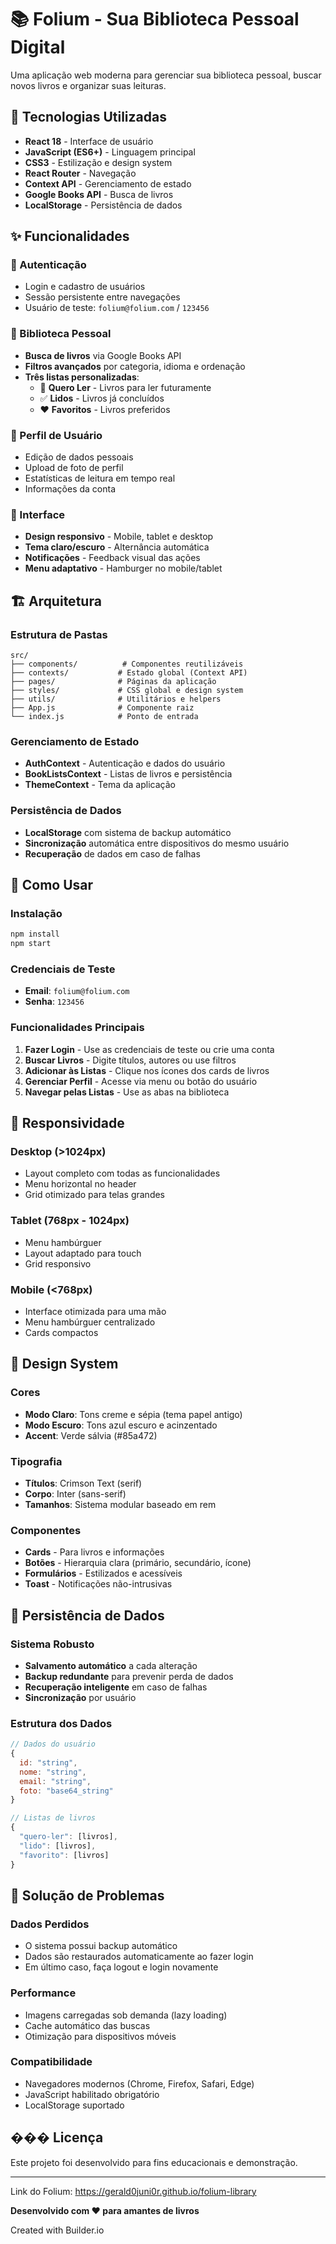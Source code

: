 # 📚 Folium - Sua Biblioteca Pessoal Digital

Uma aplicação web moderna para gerenciar sua biblioteca pessoal, buscar novos livros e organizar suas leituras.

## 🚀 Tecnologias Utilizadas

- **React 18** - Interface de usuário
- **JavaScript (ES6+)** - Linguagem principal
- **CSS3** - Estilização e design system
- **React Router** - Navegação
- **Context API** - Gerenciamento de estado
- **Google Books API** - Busca de livros
- **LocalStorage** - Persistência de dados

## ✨ Funcionalidades

### 🔐 Autenticação

- Login e cadastro de usuários
- Sessão persistente entre navegações
- Usuário de teste: `folium@folium.com` / `123456`

### 📖 Biblioteca Pessoal

- **Busca de livros** via Google Books API
- **Filtros avançados** por categoria, idioma e ordenação
- **Três listas personalizadas**:
  - 📑 **Quero Ler** - Livros para ler futuramente
  - ✅ **Lidos** - Livros já concluídos
  - ❤️ **Favoritos** - Livros preferidos

### 👤 Perfil de Usuário

- Edição de dados pessoais
- Upload de foto de perfil
- Estatísticas de leitura em tempo real
- Informações da conta

### 🎨 Interface

- **Design responsivo** - Mobile, tablet e desktop
- **Tema claro/escuro** - Alternância automática
- **Notificações** - Feedback visual das ações
- **Menu adaptativo** - Hamburger no mobile/tablet

## 🏗️ Arquitetura

### Estrutura de Pastas

```
src/
├── components/          # Componentes reutilizáveis
├── contexts/           # Estado global (Context API)
├── pages/              # Páginas da aplicação
├── styles/             # CSS global e design system
├── utils/              # Utilitários e helpers
├── App.js              # Componente raiz
└── index.js            # Ponto de entrada
```

### Gerenciamento de Estado

- **AuthContext** - Autenticação e dados do usuário
- **BookListsContext** - Listas de livros e persistência
- **ThemeContext** - Tema da aplicação

### Persistência de Dados

- **LocalStorage** com sistema de backup automático
- **Sincronização** automática entre dispositivos do mesmo usuário
- **Recuperação** de dados em caso de falhas

## 🔧 Como Usar

### Instalação

```bash
npm install
npm start
```

### Credenciais de Teste

- **Email**: `folium@folium.com`
- **Senha**: `123456`

### Funcionalidades Principais

1. **Fazer Login** - Use as credenciais de teste ou crie uma conta
2. **Buscar Livros** - Digite títulos, autores ou use filtros
3. **Adicionar às Listas** - Clique nos ícones dos cards de livros
4. **Gerenciar Perfil** - Acesse via menu ou botão do usuário
5. **Navegar pelas Listas** - Use as abas na biblioteca

## 📱 Responsividade

### Desktop (>1024px)

- Layout completo com todas as funcionalidades
- Menu horizontal no header
- Grid otimizado para telas grandes

### Tablet (768px - 1024px)

- Menu hambúrguer
- Layout adaptado para touch
- Grid responsivo

### Mobile (<768px)

- Interface otimizada para uma mão
- Menu hambúrguer centralizado
- Cards compactos

## 🎨 Design System

### Cores

- **Modo Claro**: Tons creme e sépia (tema papel antigo)
- **Modo Escuro**: Tons azul escuro e acinzentado
- **Accent**: Verde sálvia (#85a472)

### Tipografia

- **Títulos**: Crimson Text (serif)
- **Corpo**: Inter (sans-serif)
- **Tamanhos**: Sistema modular baseado em rem

### Componentes

- **Cards** - Para livros e informações
- **Botões** - Hierarquia clara (primário, secundário, ícone)
- **Formulários** - Estilizados e acessíveis
- **Toast** - Notificações não-intrusivas

## 🔄 Persistência de Dados

### Sistema Robusto

- **Salvamento automático** a cada alteração
- **Backup redundante** para prevenir perda de dados
- **Recuperação inteligente** em caso de falhas
- **Sincronização** por usuário

### Estrutura dos Dados

```javascript
// Dados do usuário
{
  id: "string",
  nome: "string",
  email: "string",
  foto: "base64_string"
}

// Listas de livros
{
  "quero-ler": [livros],
  "lido": [livros],
  "favorito": [livros]
}
```

## 🐛 Solução de Problemas

### Dados Perdidos

- O sistema possui backup automático
- Dados são restaurados automaticamente ao fazer login
- Em último caso, faça logout e login novamente

### Performance

- Imagens carregadas sob demanda (lazy loading)
- Cache automático das buscas
- Otimização para dispositivos móveis

### Compatibilidade

- Navegadores modernos (Chrome, Firefox, Safari, Edge)
- JavaScript habilitado obrigatório
- LocalStorage suportado

## ��� Licença

Este projeto foi desenvolvido para fins educacionais e demonstração.

---

Link do Folium: https://gerald0juni0r.github.io/folium-library

**Desenvolvido com ❤️ para amantes de livros**

Created with Builder.io
